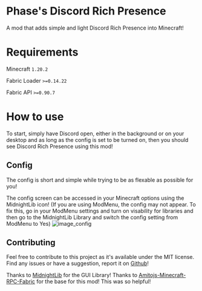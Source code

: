 # Phase's Discord Rich Presence

A mod that adds simple and light Discord Rich Presence into Minecraft!

# Requirements
Minecraft `1.20.2`

Fabric Loader `>=0.14.22`

Fabric API `>=0.90.7`

# How to use

To start, simply have Discord open, either in the background or on your desktop and as long as the config is set to be turned on, then you should see Discord Rich Presence using this mod!

## Config
The config is short and simple while trying to be as flexable as possible for you!

The config screen can be accessed in your Minecraft options using the MidnightLib icon! (If you are using ModMenu, the config may not appear. To fix this, go in your ModMenu settings and turn on visability for libraries and then go to the MidnightLib Library and switch the config setting from ModMenu to Yes)
![image_config](https://github.com/ThePhaseCat/phases-discord-rich-presence/assets/84151006/e38fbf13-251f-4a83-aa78-32c3e95f9f6f)

## Contributing

Feel free to contribute to this project as it's available under the MIT license. Find any issues or have a suggestion, report it on [Github](https://github.com/ThePhaseCat/phases-discord-rich-presence)!

Thanks to [MidnightLib](https://github.com/TeamMidnightDust/MidnightLib) for the GUI Library!
Thanks to [Amitojs-Minecraft-RPC-Fabric](https://github.com/amitojsingh366/Amitojs-Minecraft-RPC-Fabric/tree/main) for the base for this mod! This was so helpful!


